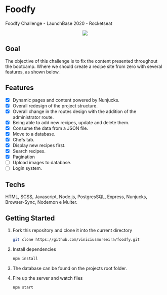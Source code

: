 # Foodfy

Foodfy Challenge - LaunchBase 2020 - Rocketseat

<div align="center">
  <img src="https://rocketseat-cdn.s3-sa-east-1.amazonaws.com/mockup.png"/>
</div>

## Goal

The objective of this challenge is to fix the content presented throughout the bootcamp. Where we should create a recipe site from zero with several features, as shown below.

## Features

- [x] Dynamic pages and content powered by Nunjucks.
- [x] Overall redesign of the project structure.
- [x] Overall change in the routes design with the addition of the administrator route.
- [x] Being able to add new recipes, update and delete them.
- [x] Consume the data from a JSON file.
- [x] Move to a database.
- [x] Chefs tab.
- [x] Display new recipes first.
- [x] Search recipes.
- [x] Pagination
- [ ] Upload images to database.
- [ ] Login system.

## Techs
HTML, SCSS, Javascript, Node.js, PostgresSQL, Express, Nunjucks, Browser-Sync, Nodemon e Multer.


## Getting Started

1. Fork this repository and clone it into the current directory

   ```bash
   git clone https://github.com/viniciusmoreeira/foodfy.git
   ```

2. Install dependencies

   ```bash
   npm install
   ```

3. The database can be found on the projects root folder.
 

4. Fire up the server and watch files

   ```bash
   npm start
   ```

